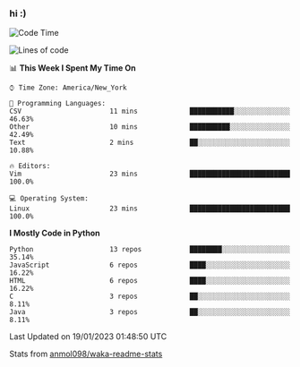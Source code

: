 ### hi :)

<!--START_SECTION:waka-->
![Code Time](http://img.shields.io/badge/Code%20Time-951%20hrs%2017%20mins-blue)

![Lines of code](https://img.shields.io/badge/From%20Hello%20World%20I%27ve%20Written-601%20Thousand%20lines%20of%20code-blue)

📊 **This Week I Spent My Time On** 

```text
⌚︎ Time Zone: America/New_York

💬 Programming Languages: 
CSV                      11 mins             ███████████░░░░░░░░░░░░░░   46.63% 
Other                    10 mins             ██████████░░░░░░░░░░░░░░░   42.49% 
Text                     2 mins              ██░░░░░░░░░░░░░░░░░░░░░░░   10.88%

🔥 Editors: 
Vim                      23 mins             █████████████████████████   100.0%

💻 Operating System: 
Linux                    23 mins             █████████████████████████   100.0%

```

**I Mostly Code in Python** 

```text
Python                   13 repos            ████████░░░░░░░░░░░░░░░░░   35.14% 
JavaScript               6 repos             ████░░░░░░░░░░░░░░░░░░░░░   16.22% 
HTML                     6 repos             ████░░░░░░░░░░░░░░░░░░░░░   16.22% 
C                        3 repos             ██░░░░░░░░░░░░░░░░░░░░░░░   8.11% 
Java                     3 repos             ██░░░░░░░░░░░░░░░░░░░░░░░   8.11%

```



 Last Updated on 19/01/2023 01:48:50 UTC
<!--END_SECTION:waka-->

Stats from [anmol098/waka-readme-stats](https://github.com/anmol098/waka-readme-stats)